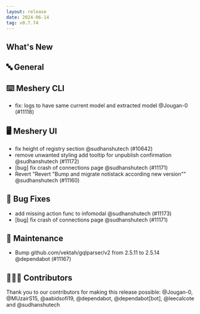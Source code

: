 ```yaml
---
layout: release
date: 2024-06-14
tag: v0.7.74
---
```


## What's New
## 🔤 General
## ⌨️ Meshery CLI

- fix: logs to have same current model and extracted model  @Jougan-0 (#11118)

## 🖥 Meshery UI

- fix height of registry section @sudhanshutech (#10642)
- remove unwanted styling add tooltip for unpublish confirmation @sudhanshutech (#11172)
- [bug] fix crash of connections page @sudhanshutech (#11171)
- Revert "Revert "Bump and migrate notistack according new version"" @sudhanshutech (#11160)

## 🐛 Bug Fixes

- add missing action func to infomodal  @sudhanshutech (#11173)
- [bug] fix crash of connections page @sudhanshutech (#11171)

## 🧰 Maintenance

- Bump github.com/vektah/gqlparser/v2 from 2.5.11 to 2.5.14 @dependabot (#11167)

## 👨🏽‍💻 Contributors

Thank you to our contributors for making this release possible:
@Jougan-0, @MUzairS15, @aabidsofi19, @dependabot, @dependabot[bot], @leecalcote and @sudhanshutech

